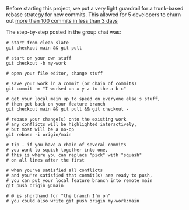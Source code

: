 Before starting this project, we put a very light guardrail for a trunk-based rebase strategy for new commits. This allowed for 5 developers to churn out [more than 100 commits in less than 3 days](https://github.com/sedson/sludge-game/commits/main/)

The step-by-step posted in the group chat was:
```
# start from clean slate
git checkout main && git pull

# start on your own stuff
git checkout -b my-work

# open your file editor, change stuff

# save your work in a commit (or chain of commits)
git commit -m "I worked on x y z to the a b c"

# get your local main up to speed on everyone else's stuff, 
# then get back on your feature branch
git checkout main && git pull && git checkout -

# rebase your change(s) onto the existing work
# any conflicts will be highlighted interactively, 
# but most will be a no-op
git rebase -i origin/main

# tip - if you have a chain of several commits 
# you want to squish together into one, 
# this is where you can replace "pick" with "squash" 
# on all lines after the first

# when you've satisfied all conflicts 
# and you're satisfied that commit(s) are ready to push, 
# you can put your local feature branch into remote main
git push origin @:main

# @ is shorthand for "the branch I'm on"
# you could also write git push origin my-work:main
```
